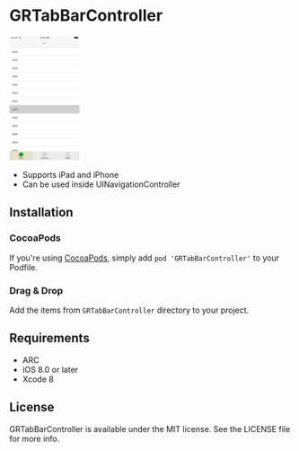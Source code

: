 # GRTabBarController

[![iPhone screenshot](Screenshots/iPhone-small.png)](Screenshots/iPhone.png)

* Supports iPad and iPhone
* Can be used inside UINavigationController

## Installation

### CocoaPods

If you're using [CocoaPods](http://www.cocoapods.org), simply add `pod 'GRTabBarController'` to your Podfile.

### Drag & Drop

Add the items from `GRTabBarController` directory to your project. 

## Requirements

* ARC
* iOS 8.0 or later
* Xcode 8

## License

GRTabBarController is available under the MIT license. See the LICENSE file for more info.
